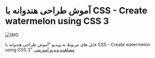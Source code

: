 # آموش طراحی هندوانه با CSS - Create watermelon using CSS 3

![IMG](https://i.ytimg.com/vi/N_052J6ISIs/hqdefault.jpg?sqp=-oaymwEcCNACELwBSFXyq4qpAw4IARUAAIhCGAFwAcABBg==&rs=AOn4CLDLwjqVkrS4Ce4PH3KENs6f7fbWYA)

فایل های مربوط به ویدیو "آموش طراحی هندوانه با CSS - Create watermelon using CSS 3"
[مشاهده ویدیو آموزشی](https://youtu.be/N_052J6ISIs)
